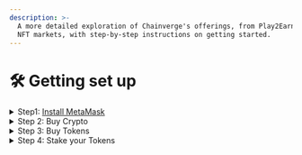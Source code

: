 ```yaml
---
description: >-
  A more detailed exploration of Chainverge's offerings, from Play2Earn games to
  NFT markets, with step-by-step instructions on getting started.
---
```


# 🛠️ Getting set up



<details>

<summary>Step1: <a href="how-to-install-metamask.md">Install MetaMask</a></summary>



</details>

<details>

<summary>Step 2: Buy Crypto</summary>



</details>

<details>

<summary>Step 3: Buy Tokens</summary>



</details>

<details>

<summary>Step 4: Stake your Tokens</summary>



</details>
